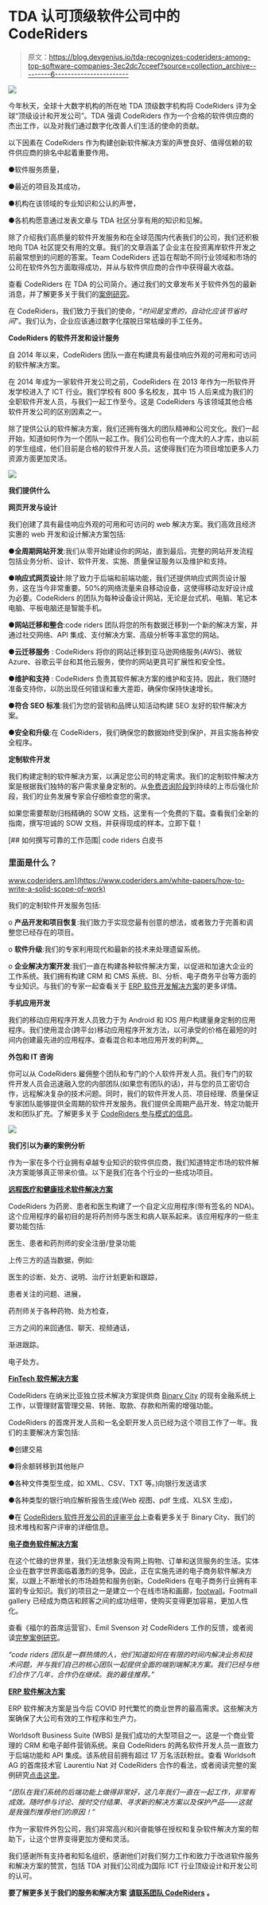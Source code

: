 # TDA 认可顶级软件公司中的 CodeRiders

> 原文：<https://blog.devgenius.io/tda-recognizes-coderiders-among-top-software-companies-3ec2dc7cceef?source=collection_archive---------6----------------------->

![](img/74b38e9cd70ad5659c810d9c23e5f799.png)

今年秋天，全球十大数字机构的所在地 TDA 顶级数字机构将 CodeRiders 评为全球“顶级设计和开发公司”。TDA 强调 CodeRiders 作为一个合格的软件供应商的杰出工作，以及对我们通过数字化改善人们生活的使命的贡献。

以下因素在 CodeRiders 作为构建创新软件解决方案的声誉良好、值得信赖的软件供应商的排名中起着重要作用。

●软件服务质量，

●最近的项目及其成功，

●机构在该领域的专业知识和公认的声誉，

●各机构愿意通过发表文章与 TDA 社区分享有用的知识和见解。

除了介绍我们高质量的软件开发服务和在全球范围内代表我们的公司，我们还积极地向 TDA 社区提交有用的文章。我们的文章涵盖了企业主在投资离岸软件开发之前最常想到的问题的答案。Team CodeRiders 还旨在帮助不同行业领域和市场的公司在软件外包方面取得成功，并从与软件供应商的合作中获得最大收益。

查看 CodeRiders 在 TDA 的公司简介。通过我们的文章发布关于软件外包的最新消息，并了解更多关于我们的[案例研究](https://www.coderiders.am/portfolio)。

在 CodeRiders，我们致力于我们的使命，“*时间是宝贵的，自动化应该节省时间*”。我们认为，企业应该通过数字化摆脱日常枯燥的手工任务。

**CodeRiders 的软件开发和设计服务**

自 2014 年以来，CodeRiders 团队一直在构建具有最佳响应外观的可用和可访问的软件解决方案。

在 2014 年成为一家软件开发公司之前，CodeRiders 在 2013 年作为一所软件开发学校进入了 ICT 行业。我们学校有 800 多名校友，其中 15 人后来成为我们的全职软件开发人员，与我们一起工作至今。这是 CodeRiders 与该领域其他合格软件开发公司的区别因素之一。

除了提供公认的软件解决方案，我们还拥有强大的团队精神和公司文化。我们一起开始，知道如何作为一个团队一起工作。我们公司也有一个庞大的人才库，由以前的学生组成，他们目前是合格的软件开发人员。这使得我们在为项目增加更多人力资源方面更加灵活。

![](img/7a18163e7a402e1d3576168035697ac2.png)

**我们提供什么**

**网页开发与设计**

我们创建了具有最佳响应外观的可用和可访问的 web 解决方案。我们高效且经济实惠的 web 开发和设计解决方案包括:

**●全周期网站开发**:我们从零开始建设你的网站，直到最后。完整的网站开发流程包括业务分析、设计、软件开发、实施、质量保证服务以及维护和支持。

**●响应式网页设计**:除了致力于后端和前端功能，我们还提供响应式网页设计服务，这在当今非常重要。50%的网络流量来自移动设备，这使得移动友好设计成为必要。CodeRiders 的团队为每种设备设计网站，无论是台式机、电脑、笔记本电脑、平板电脑还是智能手机。

**●网站迁移和整合**:code riders 团队将您的所有数据迁移到一个新的解决方案，并通过社交网络、API 集成、支付解决方案、高级分析等丰富您的网站。

**●云迁移服务** : CodeRiders 将你的网站迁移到亚马逊网络服务(AWS)、微软 Azure、谷歌云平台和其他云服务，使你的网站更具可扩展性和安全性。

**●维护和支持** : CodeRiders 负责其软件解决方案的维护和支持。因此，我们随时准备支持你，以防出现任何错误和重大差距，确保你保持快速增长。

**●符合 SEO 标准**:我们为您的营销和品牌认知活动构建 SEO 友好的软件解决方案。

**●安全和升级**:在 CodeRiders，我们确保您的数据始终受到保护，并且实施各种安全程序。

**定制软件开发**

我们构建定制的软件解决方案，以满足您公司的特定需求。我们的定制软件解决方案是根据我们独特的客户需求量身定制的。从[免费咨询阶段](https://www.coderiders.am/contact-us)到持续的上市后强化阶段，我们的业务发展专家会仔细检查您的需求。

如果您需要帮助归档精确的 SOW 文档，这里有一个免费的下载。查看我们全新的指南，撰写坦诚的 SOW 文档，并获得现成的样本。立即下载！

[](https://www.coderiders.am/white-papers/how-to-write-a-solid-scope-of-work) [## 如何撰写可靠的工作范围| code riders 白皮书

### 里面是什么？

www.coderiders.am](https://www.coderiders.am/white-papers/how-to-write-a-solid-scope-of-work) 

我们的定制软件开发服务包括:

o **产品开发和项目恢复**:我们致力于实现您最有创意的想法，或者致力于完善和调整您已经存在的项目。

o **软件升级**:我们的专家利用现代和最新的技术来处理遗留系统。

o **企业解决方案开发**:我们一直在构建各种软件解决方案，以促进和加速大企业的工作系统。我们拥有构建 CRM 和 CMS 系统、BI、分析、电子商务平台等方面的专业知识。与我们的专家一起查看关于 [ERP 软件开发解决方案](https://www.coderiders.am/contact-us)的更多详情。

**手机应用开发**

我们的移动应用程序开发人员致力于为 Android 和 IOS 用户构建量身定制的应用程序。我们使用混合(跨平台)移动应用程序开发方法，以可承受的价格在最短的时间内创建最先进的应用程序。查看混合和本地应用开发的利弊[。](https://www.coderiders.am/blog/reasons-to-choose-hybrid-mobile-app-development-over-native)

**外包和 IT 咨询**

你可以从 CodeRiders 雇佣整个团队和专门的个人软件开发人员。我们专门的软件开发人员会迅速融入您的内部团队(如果您有团队的话)，并与您的员工密切合作，远程解决复杂的技术问题。同时，我们的软件开发人员、项目经理、质量保证专家团队能够提供全周期的软件开发服务。我们提供全周期产品开发、特定功能开发和团队扩充。了解更多关于 [CodeRiders 参与模式的信息](https://www.coderiders.am/software-development-process)。

![](img/084235ff312fd9755b3edcd915789667.png)

**我们引以为豪的案例分析**

作为一家在多个行业拥有卓越专业知识的软件供应商，我们知道特定市场的软件解决方案能够真正带来价值。以下是我们在各个行业的一些成功项目。

[**远程医疗和健康技术软件解决方案**](https://www.coderiders.am/blog/telemedicine-vs-covid-19-healthcare-software-past-present-future)

CodeRiders 为药房、患者和医生构建了一个自定义应用程序(带有签名的 NDA)。这个应用程序的最初目的是将药剂师与医生和病人联系起来。该应用程序的一些主要功能包括:

医生、患者和药剂师的安全注册/登录功能

上传三方的适当数据，例如:

医生的诊断、处方、说明、治疗计划更新和跟踪，

患者关注的问题、进展，

药剂师关于各种药物、处方检查，

三方之间的来回通信、聊天、视频通话，

渐进跟踪。

电子处方。

[**FinTech 软件解决方案**](https://www.coderiders.am/blog/innovative-software-solutions-in-fintech-during-covid-19)

CodeRiders 在纳米比亚独立技术解决方案提供商 [Binary City](https://www.bcity.me/) 的现有金融系统上工作，以管理财富管理交易、转账、取款、存款和所需的增强功能。

CodeRiders 的首席开发人员和一名全职开发人员已经为这个项目工作了一年。我们的主要解决方案包括:

●创建交易

●将余额转移到其他账户

●各种文件类型生成，如 XML、CSV、TXT 等。)向银行发送请求

●各种类型的银行响应解析报告生成(Web 视图、pdf 生成、XLSX 生成)，

●在 [CodeRiders 软件开发公司的评审平台](https://www.coderiders.am/portfolio#binarycity)上查看更多关于 Binary City、我们的技术堆栈和客户评审的详细信息。

[**电子商务软件解决方案**](https://www.coderiders.am/blog/e-commerce-and-retail-solutions-are-stepping-up-during-covid-19-pandemic)

在这个忙碌的世界里，我们无法想象没有网上购物、订单和送货服务的生活。实体企业在数字世界面临着激烈的竞争。因此，正在实施先进的电子商务软件解决方案，以跟上不断增长的市场趋势和服务创新。CodeRiders 在电子商务行业拥有丰富的专业知识。我们的项目之一是建立一个在线市场和画廊，[footwall](https://www.footmall.se/)。Footmall gallery 已经成为商店和顾客之间的成功纽带，使购买变得更加容易，更加人性化。

查看《福尔的首席运营官》、Emil Svenson 对 CodeRiders 工作的反馈，或者阅读[完整案例研究](https://www.coderiders.am/portfolio#footmall)。

*“code riders 团队是一群热情的人，他们知道如何在有限的时间内解决业务和技术问题，并与我们自己的核心团队一起提供全面的端到端解决方案。我们已经与他们合作了几年，合作仍在继续。我的最佳推荐。”*

[**ERP 软件解决方案**](https://www.coderiders.am/blog/is-erp-software-implementation-a-justified-investment)

ERP 软件解决方案是当今后 COVID 时代繁忙的商业世界的最高需求。这些解决方案确保了大公司有效的工作程序和生产力。

Worldsoft Business Suite (WBS) 是我们成功的大型项目之一。这是一个商业管理的 CRM 和电子邮件营销系统。来自 CodeRiders 的两名软件开发人员一直致力于后端功能和 API 集成。该系统目前拥有超过 17 万名活跃粉丝。查看 Worldsoft AG 的首席技术官 Laurentiu Nat 对 CodeRiders 合作的看法，或者阅读完整的案例研究[点击这里](https://www.coderiders.am/portfolio#worldsoft-ag)。

*“团队在我们系统的后端功能上做得非常好，这几年我们一直在一起工作，非常有成效。随时参与讨论、按时交付结果、寻求新的解决方案以及保护产品——这就是我强烈推荐他们的原因！”*

作为一家软件外包公司，我们非常高兴和兴奋能够在授权和复杂软件解决方案的帮助下，让这个世界变得更加方便和灵活。

我们感谢所有支持者和知名组织，感谢他们对我们努力工作和致力于改进软件服务和解决方案的赞赏，包括 TDA 对我们公司成为国际 ICT 行业顶级设计和开发公司的认可。

**要了解更多关于我们的服务和解决方案** [**请联系团队 CodeRiders**](https://www.coderiders.am/contact-us) **。**
